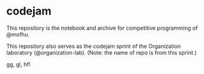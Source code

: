 # codejam

This repository is the notebook and archive for competitive programming of @mofhu.

This repository also serves as the codejam sprint of the Organization laboratory (@organization-lab). (Note: the name of repo is from this sprint.)

gg, gl, hf!
